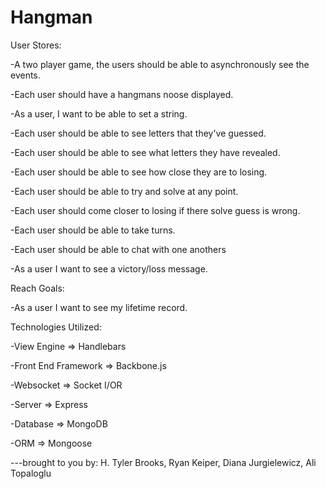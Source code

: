 # Hangman


User Stores:

-A two player game, the users should be able to asynchronously see the events.

-Each user should have a hangmans noose displayed.

-As a user, I want to be able to set a string.

-Each user should be able to see letters that they've guessed.

-Each user should be able to see what letters they have revealed.

-Each user should be able to see how close they are to losing.

-Each user should be able to try and solve at any point.

-Each user should come closer to losing if there solve guess is wrong.

-Each user should be able to take turns.

-Each user should be able to chat with one anothers

-As a user I want to see a victory/loss message.

Reach Goals:

-As a user I want to see my lifetime record.



Technologies Utilized:

-View Engine => Handlebars

-Front End Framework => Backbone.js

-Websocket => Socket I/OR

-Server => Express

-Database => MongoDB

-ORM => Mongoose





  ---brought to you by:
   H. Tyler Brooks,
   Ryan Keiper,
   Diana Jurgielewicz,
   Ali Topaloglu
